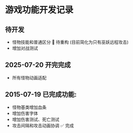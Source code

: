 # 游戏功能开发记录

## 待开发
- 怪物技能和普通区分 🔄 待重构 (目前简化为只有巫妖远程攻击)
- 增加对战测试


## 2025-07-20 开完完成
- 所有怪物动画适配


## 2015-07-19 已完成功能:
- 怪物基类增加血条
- 增加伤害字体
- 增加伤害测试、死亡测试
- 攻击间隔和攻击动画协调 ✅ 完成


